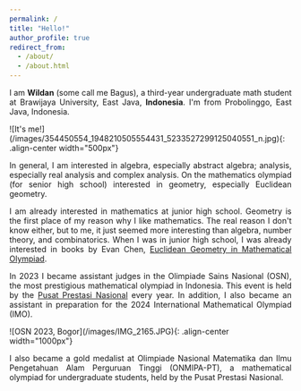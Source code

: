 ```yaml
---
permalink: /
title: "Hello!"
author_profile: true
redirect_from: 
  - /about/
  - /about.html
---
```

<p align="justify"> I am <b>Wildan</b> (some call me Bagus), a third-year undergraduate math student at Brawijaya University, East Java, <b>Indonesia</b>. I'm from Probolinggo, East Java, Indonesia.</p>
![It's me!](/images/354450554_1948210505554431_5233527299125040551_n.jpg){: .align-center width="500px"}
<p align="justify"> In general, I am interested in algebra, especially abstract algebra; analysis, especially real analysis and complex analysis. On the mathematics olympiad (for senior high school) interested in geometry, especially Euclidean geometry. </p>

<p align="justify"> I am already interested in mathematics at junior high school. Geometry is the first place of my reason why I like mathematics. The real reason I don't know either, but to me, it just seemed more interesting than algebra, number theory, and combinatorics. When I was in junior high school, I was already interested in books by Evan Chen,  <a href = "https://www.amazon.com/Euclidean-Geometry-Mathematical-Olympiads-Problem/dp/0883858398">Euclidean Geometry in Mathematical Olympiad</a>. </p>

<p align="justify"> In 2023 I became assistant judges in the Olimpiade Sains Nasional (OSN), the most prestigious mathematical olympiad in Indonesia. This event is held by the <a href = "https://www.instagram.com/puspresnas/">Pusat Prestasi Nasional</a> every year. In addition, I also became an assistant in preparation for the 2024 International Mathematical Olympiad (IMO). </p>
![OSN 2023, Bogor](/images/IMG_2165.JPG){: .align-center width="1000px"}

<p align="justify"> I also became a gold medalist at Olimpiade Nasional Matematika dan Ilmu Pengetahuan Alam Perguruan Tinggi (ONMIPA-PT), a mathematical olympiad for undergraduate students, held by the Pusat Prestasi Nasional. </p>


